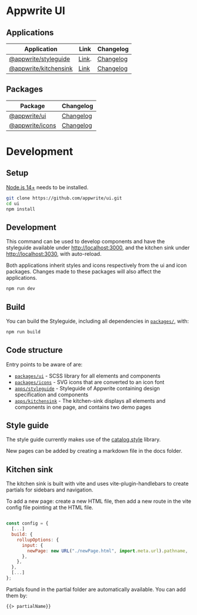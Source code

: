 # Appwrite UI

## Applications

| Application                               | Link                                                      | Changelog                                  |
| ----------------------------------------- | --------------------------------------------------------- | ------------------------------------------ |
| [@appwrite/styleguide](apps/styleguide)   | [Link](https://appwrite-ui.vercel.app/).                  | [Changelog](apps/styleguide/CHANGELOG.md)  |
| [@appwrite/kitchensink](apps/kitchensink) | [Link](https://appwrite-kitchensink.vercel.app/)          | [Changelog](apps/kitchensink/CHANGELOG.md) |

## Packages

| Package                           | Changelog                                |
| --------------------------------- | ---------------------------------------- |
| [@appwrite/ui](packages/ui)       | [Changelog](packages/ui/CHANGELOG.md)    |
| [@appwrite/icons](packages/icons) | [Changelog](packages/icons/CHANGELOG.md) |

# Development

## Setup

[Node.js 14+](https://nodejs.org/) needs to be installed.

```sh
git clone https://github.com/appwrite/ui.git
cd ui
npm install
```

## Development

This command can be used to develop components and have the styleguide available under [http://localhost:3000](http://localhost:3000), and the kitchen sink under [http://localhost:3030](http://localhost:3030), with auto-reload.

Both applications inherit styles and icons respectively from the ui and icon packages. Changes made to these packages will also affect the applications.

```sh
npm run dev
```

## Build

You can build the Styleguide, including all dependencies in [`packages/`](packages/), with:

```sh
npm run build
```

## Code structure

Entry points to be aware of are:

- [`packages/ui`](packages/ui) - SCSS library for all elements and components
- [`packages/icons`](packages/icons) - SVG icons that are converted to an icon font
- [`apps/styleguide`](apps/styleguide) - Styleguide of Appwrite containing design specification and components
- [`apps/kitchensink`](apps/kitchensink) - The kitchen-sink displays all elements and components in one page, and contains two demo pages

## Style guide

The style guide currently makes use of the [catalog.style](https://www.catalog.style/) library.

New pages can be added by creating a markdown file in the docs folder.

## Kitchen sink

The kitchen sink is built with vite and uses vite-plugin-handlebars to create partials for sidebars and navigation.

To add a new page: create a new HTML file, then add a new route in the vite config file pointing at the HTML file.

```js

const config = {
  [...]
  build: {
    rollupOptions: {
      input: {
        newPage: new URL("./newPage.html", import.meta.url).pathname,
      },
    },
  },
  [...]
};

```

Partials found in the partial folder are automatically available. You can add them by:

```html
{{> partialName}}
```
